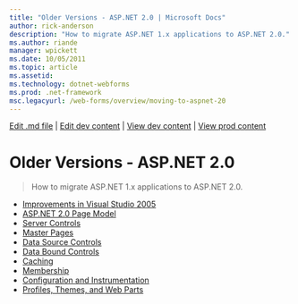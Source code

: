 ```yaml
---
title: "Older Versions - ASP.NET 2.0 | Microsoft Docs"
author: rick-anderson
description: "How to migrate ASP.NET 1.x applications to ASP.NET 2.0."
ms.author: riande
manager: wpickett
ms.date: 10/05/2011
ms.topic: article
ms.assetid: 
ms.technology: dotnet-webforms
ms.prod: .net-framework
msc.legacyurl: /web-forms/overview/moving-to-aspnet-20
---
```

[Edit .md file](C:\Projects\msc\dev\Msc.Www\Web.ASP\App_Data\github\web-forms\overview\index.md) | [Edit dev content](http://www.aspdev.net/umbraco#/content/content/edit/33007) | [View dev content](http://docs.aspdev.net/tutorials/web-forms/overview/moving-to-aspnet-20/index.html) | [View prod content](http://www.asp.net/web-forms/overview/moving-to-aspnet-20)

Older Versions - ASP.NET 2.0
====================
> How to migrate ASP.NET 1.x applications to ASP.NET 2.0.


- [Improvements in Visual Studio 2005](improvements-in-visual-studio-2005.md)
- [ASP.NET 2.0 Page Model](the-asp-net-2-0-page-model.md)
- [Server Controls](server-controls.md)
- [Master Pages](master-pages.md)
- [Data Source Controls](data-source-controls.md)
- [Data Bound Controls](data-bound-controls.md)
- [Caching](caching.md)
- [Membership](membership.md)
- [Configuration and Instrumentation](configuration-and-instrumentation.md)
- [Profiles, Themes, and Web Parts](profiles-themes-and-web-parts.md)